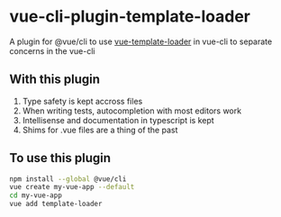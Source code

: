 # vue-cli-plugin-template-loader

A plugin for @vue/cli to use [vue-template-loader](https://github.com/ktsn/vue-template-loader) in vue-cli to separate concerns in the vue-cli

## With this plugin

1.  Type safety is kept accross files
2.  When writing tests, autocompletion with most editors work
3.  Intellisense and documentation in typescript is kept
4.  Shims for .vue files are a thing of the past

## To use this plugin

```bash
npm install --global @vue/cli
vue create my-vue-app --default
cd my-vue-app
vue add template-loader
```
